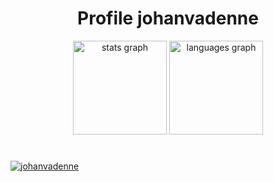 
<h1 align="center">Profile johanvadenne</h1>
<div align="center">
  <img src="https://github-readme-stats.vercel.app/api?username=johanvadenne&hide_title=false&hide_rank=false&show_icons=true&include_all_commits=true&count_private=true&disable_animations=false&theme=dracula&locale=en&hide_border=false" height="150" alt="stats graph"  />
  <img src="https://github-readme-stats.vercel.app/api/top-langs?username=johanvadenne&locale=en&hide_title=false&layout=compact&card_width=320&langs_count=5&theme=dracula&hide_border=false" height="150" alt="languages graph"  />
</div>

#

<p align="left"> <a href="https://github.com/ryo-ma/github-profile-trophy"><img src="https://github-profile-trophy.vercel.app/?username=johanvadenne" alt="johanvadenne" /></a> </p>
